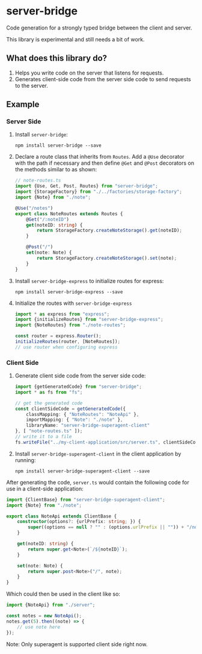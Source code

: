 server-bridge
=============

Code generation for a strongly typed bridge between the client and server.

This library is experimental and still needs a bit of work.

## What does this library do?

1. Helps you write code on the server that listens for requests.
2. Generates client-side code from the server side code to send requests to the server.

## Example

### Server Side

1. Install `server-bridge`:

    ```
    npm install server-bridge --save
    ```

2. Declare a route class that inherits from `Routes`. Add a `@Use` decorator with the path if necessary and then define `@Get` and `@Post` decorators on the methods similar to as shown:

    ```typescript
    // note-routes.ts
    import {Use, Get, Post, Routes} from "server-bridge";
    import {StorageFactory} from "./../factories/storage-factory";
    import {Note} from "./note";

    @Use("/notes")
    export class NoteRoutes extends Routes {
        @Get("/:noteID")
        get(noteID: string) {
            return StorageFactory.createNoteStorage().get(noteID);
        }

        @Post("/")
        set(note: Note) {
            return StorageFactory.createNoteStorage().set(note);
        }
    }
    ```

3. Install `server-bridge-express` to initialize routes for express:

    ```
    npm install server-bridge-express --save
    ```

4. Initialize the routes with `server-bridge-express`

    ```typescript
    import * as express from "express";
    import {initializeRoutes} from "server-bridge-express";
    import {NoteRoutes} from "./note-routes";

    const router = express.Router();
    initializeRoutes(router, [NoteRoutes]);
    // use router when configuring express
    ```

### Client Side

1. Generate client side code from the server side code:

    ```typescript
    import {getGeneratedCode} from "server-bridge";
    import * as fs from "fs";

    // get the generated code
    const clientSideCode = getGeneratedCode({
        classMapping: { "NoteRoutes": "NoteApi" },
        importMapping: { "Note": "./note" },
        libraryName: "server-bridge-superagent-client"
    }, [ "note-routes.ts" ]);
    // write it to a file
    fs.writeFile("../my-client-application/src/server.ts", clientSideCode);
    ```

2. Install `server-bridge-superagent-client` in the client application by running:

    ```
    npm install server-bridge-superagent-client --save
    ```

After generating the code, `server.ts` would contain the following code for use in a client-side application:

```typescript
import {ClientBase} from "server-bridge-superagent-client";
import {Note} from "./note";

export class NoteApi extends ClientBase {
    constructor(options?: {urlPrefix: string; }) {
        super((options == null ? "" : (options.urlPrefix || "")) + "/notes");
    }

    get(noteID: string) {
        return super.get<Note>(`/${noteID}`);
    }

    set(note: Note) {
        return super.post<Note>("/", note);
    }
}
```

Which could then be used in the client like so:

```typescript
import {NoteApi} from "./server";

const notes = new NoteApi();
notes.get(5).then((note) => {
    // use note here
});
```

Note: Only superagent is supported client side right now.
